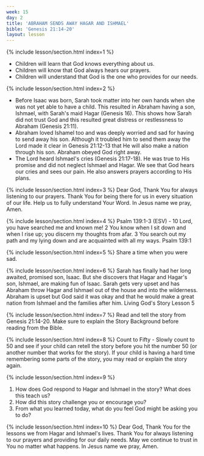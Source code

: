```yaml
---
week: 15
day: 2
title: 'ABRAHAM SENDS AWAY HAGAR AND ISHMAEL'
bible: 'Genesis 21:14-20'
layout: lesson
---
```



{% include lesson/section.html index=1 %}
- Children will learn that God knows everything about us.
- Children will know that God always hears our prayers.
- Children will understand that God is the one who provides for our needs.


{% include lesson/section.html index=2 %}
- Before Isaac was born, Sarah took matter into her own hands when she was not yet able to have a child. This resulted in Abraham having a son, Ishmael, with Sarah's maid Hagar (Genesis 16). This shows how Sarah did not trust God and this resulted great distress or restlessness to Abraham (Genesis 21:11).
- Abraham loved Ishamel too and was deeply worried and sad for having to send away his son. Although it troubled him to send them away the Lord made it clear in Genesis 21:12-13 that He will also make a nation through his son. Abraham obeyed God right away.
- The Lord heard Ishmael's cries (Genesis 21:17-18). He was true to His promise and did not neglect Ishmael and Hagar. We see that God hears our cries and sees our pain. He also answers prayers according to His plans.


{% include lesson/section.html index=3 %}
 Dear God, Thank You for always listening to our prayers. Thank You for being there for us in every situation of our life. Help us to fully understand Your Word. In Jesus name we pray, Amen.

{% include lesson/section.html index=4 %}
Psalm 139:1-3 (ESV) - 10 Lord, you have searched me and known me! 2 You know when I sit down and when I rise up; you discern my thoughts from afar. 3 You search out my path and my lying down and are acquainted with all my ways. Psalm 139:1


{% include lesson/section.html index=5 %}
Share a time when you were sad.


{% include lesson/section.html index=6 %}
Sarah has finally had her long awaited, promised son, Isaac. But she discovers that Hagar and Hagar's son, Ishmael, are making fun of Isaac. Sarah gets very upset and has Abraham throw Hagar and Ishmael out of the house and into the wilderness. Abraham is upset but God said it was okay and that he would make a great nation from Ishmael and the families after him. Living God's Story Lesson 5


{% include lesson/section.html index=7 %}
Read and tell the story from Genesis 21:14-20. Make sure to explain the Story Background before reading from the Bible.


{% include lesson/section.html index=8 %}
 Count to Fifty - Slowly count to 50 and see if your child can retell the story before you hit the number 50 (or another number that works for the story). If your child is having a hard time remembering some parts of the story, you may read or explain the story again.


{% include lesson/section.html index=9 %}
1. How does God respond to Hagar and Ishmael in the story? What does this teach us?
2. How did this story challenge you or encourage you?
3. From what you learned today, what do you feel God might be asking you to do?


{% include lesson/section.html index=10 %}
Dear God, Thank You for the lessons we from Hagar and Ishmael's lives. Thank You for always listening to our prayers and providing for our daily needs. May we continue to trust in You no matter what happens. In Jesus name we pray, Amen.
